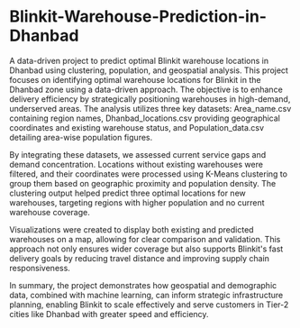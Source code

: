 # Blinkit-Warehouse-Prediction-in-Dhanbad
A data-driven project to predict optimal Blinkit warehouse locations in Dhanbad using clustering, population, and geospatial analysis.
This project focuses on identifying optimal warehouse locations for Blinkit in the Dhanbad zone using a data-driven approach. The objective is to enhance delivery efficiency by strategically positioning warehouses in high-demand, underserved areas. The analysis utilizes three key datasets: Area_name.csv containing region names, Dhanbad_locations.csv providing geographical coordinates and existing warehouse status, and Population_data.csv detailing area-wise population figures.

By integrating these datasets, we assessed current service gaps and demand concentration. Locations without existing warehouses were filtered, and their coordinates were processed using K-Means clustering to group them based on geographic proximity and population density. The clustering output helped predict three optimal locations for new warehouses, targeting regions with higher population and no current warehouse coverage.

Visualizations were created to display both existing and predicted warehouses on a map, allowing for clear comparison and validation. This approach not only ensures wider coverage but also supports Blinkit's fast delivery goals by reducing travel distance and improving supply chain responsiveness.

In summary, the project demonstrates how geospatial and demographic data, combined with machine learning, can inform strategic infrastructure planning, enabling Blinkit to scale effectively and serve customers in Tier-2 cities like Dhanbad with greater speed and efficiency.
